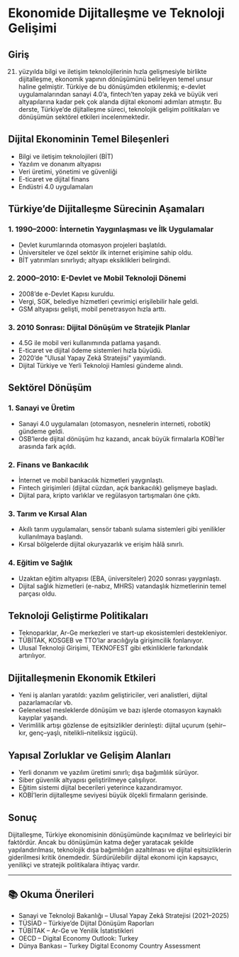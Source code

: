# Ekonomide Dijitalleşme ve Teknoloji Gelişimi

## Giriş

21. yüzyılda bilgi ve iletişim teknolojilerinin hızla gelişmesiyle birlikte dijitalleşme, ekonomik yapının dönüşümünü belirleyen temel unsur haline gelmiştir. Türkiye de bu dönüşümden etkilenmiş; e-devlet uygulamalarından sanayi 4.0’a, fintech’ten yapay zekâ ve büyük veri altyapılarına kadar pek çok alanda dijital ekonomi adımları atmıştır. Bu derste, Türkiye’de dijitalleşme süreci, teknolojik gelişim politikaları ve dönüşümün sektörel etkileri incelenmektedir.

## Dijital Ekonominin Temel Bileşenleri

- Bilgi ve iletişim teknolojileri (BİT)
- Yazılım ve donanım altyapısı
- Veri üretimi, yönetimi ve güvenliği
- E-ticaret ve dijital finans
- Endüstri 4.0 uygulamaları

## Türkiye’de Dijitalleşme Sürecinin Aşamaları

### 1. 1990–2000: İnternetin Yaygınlaşması ve İlk Uygulamalar

- Devlet kurumlarında otomasyon projeleri başlatıldı.
- Üniversiteler ve özel sektör ilk internet erişimine sahip oldu.
- BİT yatırımları sınırlıydı; altyapı eksiklikleri belirgindi.

### 2. 2000–2010: E-Devlet ve Mobil Teknoloji Dönemi

- 2008’de e-Devlet Kapısı kuruldu.
- Vergi, SGK, belediye hizmetleri çevrimiçi erişilebilir hale geldi.
- GSM altyapısı gelişti, mobil penetrasyon hızla arttı.

### 3. 2010 Sonrası: Dijital Dönüşüm ve Stratejik Planlar

- 4.5G ile mobil veri kullanımında patlama yaşandı.
- E-ticaret ve dijital ödeme sistemleri hızla büyüdü.
- 2020’de "Ulusal Yapay Zekâ Stratejisi" yayımlandı.
- Dijital Türkiye ve Yerli Teknoloji Hamlesi gündeme alındı.

## Sektörel Dönüşüm

### 1. Sanayi ve Üretim

- Sanayi 4.0 uygulamaları (otomasyon, nesnelerin interneti, robotik) gündeme geldi.
- OSB’lerde dijital dönüşüm hız kazandı, ancak büyük firmalarla KOBİ’ler arasında fark açıldı.

### 2. Finans ve Bankacılık

- İnternet ve mobil bankacılık hizmetleri yaygınlaştı.
- Fintech girişimleri (dijital cüzdan, açık bankacılık) gelişmeye başladı.
- Dijital para, kripto varlıklar ve regülasyon tartışmaları öne çıktı.

### 3. Tarım ve Kırsal Alan

- Akıllı tarım uygulamaları, sensör tabanlı sulama sistemleri gibi yenilikler kullanılmaya başlandı.
- Kırsal bölgelerde dijital okuryazarlık ve erişim hâlâ sınırlı.

### 4. Eğitim ve Sağlık

- Uzaktan eğitim altyapısı (EBA, üniversiteler) 2020 sonrası yaygınlaştı.
- Dijital sağlık hizmetleri (e-nabız, MHRS) vatandaşlık hizmetlerinin temel parçası oldu.

## Teknoloji Geliştirme Politikaları

- Teknoparklar, Ar-Ge merkezleri ve start-up ekosistemleri destekleniyor.
- TÜBİTAK, KOSGEB ve TTO’lar aracılığıyla girişimcilik fonlanıyor.
- Ulusal Teknoloji Girişimi, TEKNOFEST gibi etkinliklerle farkındalık artırılıyor.

## Dijitalleşmenin Ekonomik Etkileri

- Yeni iş alanları yaratıldı: yazılım geliştiriciler, veri analistleri, dijital pazarlamacılar vb.
- Geleneksel mesleklerde dönüşüm ve bazı işlerde otomasyon kaynaklı kayıplar yaşandı.
- Verimlilik artışı gözlense de eşitsizlikler derinleşti: dijital uçurum (şehir–kır, genç–yaşlı, nitelikli–niteliksiz işgücü).

## Yapısal Zorluklar ve Gelişim Alanları

- Yerli donanım ve yazılım üretimi sınırlı; dışa bağımlılık sürüyor.
- Siber güvenlik altyapısı geliştirilmeye çalışılıyor.
- Eğitim sistemi dijital becerileri yeterince kazandıramıyor.
- KOBİ’lerin dijitalleşme seviyesi büyük ölçekli firmaların gerisinde.

## Sonuç

Dijitalleşme, Türkiye ekonomisinin dönüşümünde kaçınılmaz ve belirleyici bir faktördür. Ancak bu dönüşümün katma değer yaratacak şekilde yapılandırılması, teknolojik dışa bağımlılığın azaltılması ve dijital eşitsizliklerin giderilmesi kritik önemdedir. Sürdürülebilir dijital ekonomi için kapsayıcı, yenilikçi ve stratejik politikalara ihtiyaç vardır.

---

## 📚 Okuma Önerileri

- Sanayi ve Teknoloji Bakanlığı – Ulusal Yapay Zekâ Stratejisi (2021–2025)
- TÜSİAD – Türkiye’de Dijital Dönüşüm Raporları
- TÜBİTAK – Ar-Ge ve Yenilik İstatistikleri
- OECD – Digital Economy Outlook: Turkey
- Dünya Bankası – Turkey Digital Economy Country Assessment
